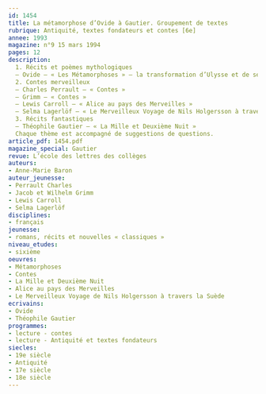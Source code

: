 ```yaml
---
id: 1454
title: La métamorphose d’Ovide à Gautier. Groupement de textes 
rubrique: Antiquité, textes fondateurs et contes [6e]
annee: 1993
magazine: n°9 15 mars 1994
pages: 12
description: 
  1. Récits et poèmes mythologiques
  – Ovide – « Les Métamorphoses » – la transformation d’Ulysse et de ses compagnons en pourceaux par Circé ; la transformation par Pallas d’Arachné, la fileuse, en araignée suspendue à un fil et tissant sa toile ; la transformation de Midas en âne
  2. Contes merveilleux
  – Charles Perrault – « Contes »
  – Grimm – « Contes »
  – Lewis Carroll – « Alice au pays des Merveilles »
  – Selma Lagerlöf – « Le Merveilleux Voyage de Nils Holgersson à travers la Suède »
  3. Récits fantastiques
  – Théophile Gautier – « La Mille et Deuxième Nuit »
  Chaque thème est accompagné de suggestions de questions.
article_pdf: 1454.pdf
magazine_special: Gautier
revue: L’école des lettres des collèges
auteurs:
- Anne-Marie Baron
auteur_jeunesse:
- Perrault Charles
- Jacob et Wilhelm Grimm
- Lewis Carroll
- Selma Lagerlöf
disciplines:
- français
jeunesse:
- romans, récits et nouvelles « classiques »
niveau_etudes:
- sixième
oeuvres:
- Métamorphoses
- Contes
- La Mille et Deuxième Nuit
- Alice au pays des Merveilles
- Le Merveilleux Voyage de Nils Holgersson à travers la Suède
ecrivains:
- Ovide
- Théophile Gautier
programmes:
- lecture - contes
- lecture - Antiquité et textes fondateurs
siecles:
- 19e siècle
- Antiquité
- 17e siècle
- 18e siècle
---
```

